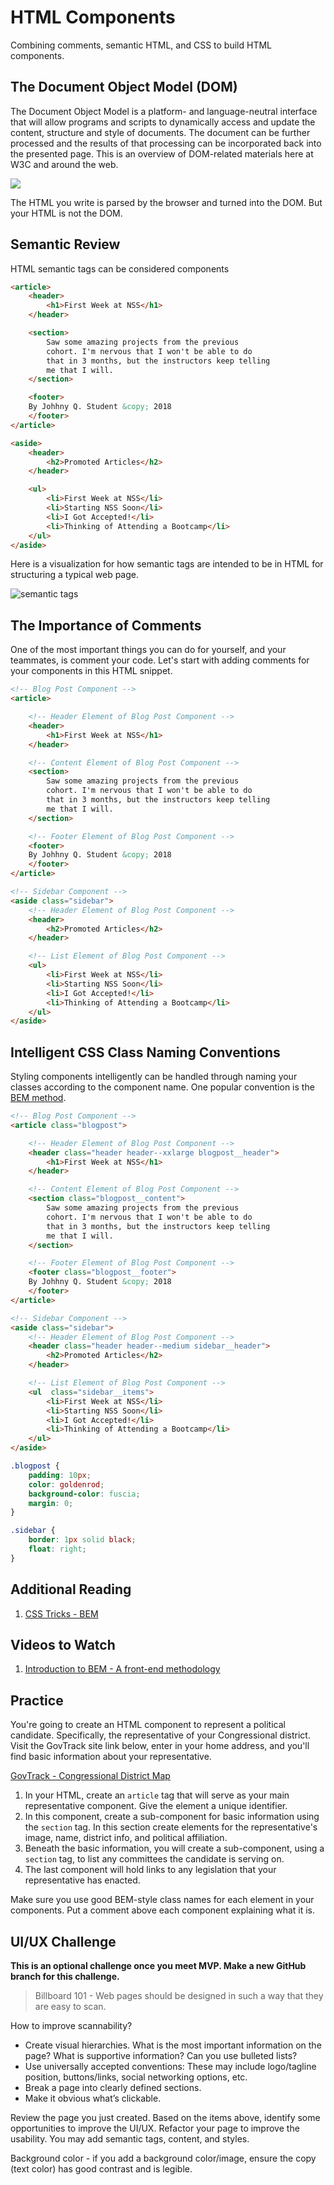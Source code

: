 # HTML Components

Combining comments, semantic HTML, and CSS to build HTML components.

## The Document Object Model (DOM)

The Document Object Model is a platform- and language-neutral interface that will allow programs and scripts to dynamically access and update the content, structure and style of documents. The document can be further processed and the results of that processing can be incorporated back into the presented page. This is an overview of DOM-related materials here at W3C and around the web.

<img src="http://www.w3.org/TR/DOM-Level-2-Core/images/table.gif">

The HTML you write is parsed by the browser and turned into the DOM. But your HTML is not the DOM.

## Semantic Review

HTML semantic tags can be considered components

```html
<article>
    <header>
        <h1>First Week at NSS</h1>
    </header>

    <section>
        Saw some amazing projects from the previous
        cohort. I'm nervous that I won't be able to do
        that in 3 months, but the instructors keep telling
        me that I will.
    </section>

    <footer>
    By Johhny Q. Student &copy; 2018
    </footer>
</article>

<aside>
    <header>
        <h2>Promoted Articles</h2>
    </header>

    <ul>
        <li>First Week at NSS</li>
        <li>Starting NSS Soon</li>
        <li>I Got Accepted!</li>
        <li>Thinking of Attending a Bootcamp</li>
    </ul>
</aside>
```

Here is a visualization for how semantic tags are intended to be in HTML for structuring a typical web page.

![semantic tags](./images/html-semantic-tags.png)

## The Importance of Comments

One of the most important things you can do for yourself, and your teammates, is comment your code. Let's start with adding comments for your components in this HTML snippet.

```html
<!-- Blog Post Component -->
<article>

    <!-- Header Element of Blog Post Component -->
    <header>
        <h1>First Week at NSS</h1>
    </header>

    <!-- Content Element of Blog Post Component -->
    <section>
        Saw some amazing projects from the previous
        cohort. I'm nervous that I won't be able to do
        that in 3 months, but the instructors keep telling
        me that I will.
    </section>

    <!-- Footer Element of Blog Post Component -->
    <footer>
    By Johhny Q. Student &copy; 2018
    </footer>
</article>

<!-- Sidebar Component -->
<aside class="sidebar">
    <!-- Header Element of Blog Post Component -->
    <header>
        <h2>Promoted Articles</h2>
    </header>

    <!-- List Element of Blog Post Component -->
    <ul>
        <li>First Week at NSS</li>
        <li>Starting NSS Soon</li>
        <li>I Got Accepted!</li>
        <li>Thinking of Attending a Bootcamp</li>
    </ul>
</aside>
```

## Intelligent CSS Class Naming Conventions

Styling components intelligently can be handled through naming your classes according to the component name. One popular convention is the [BEM method](http://getbem.com/introduction/).

```html
<!-- Blog Post Component -->
<article class="blogpost">

    <!-- Header Element of Blog Post Component -->
    <header class="header header--xxlarge blogpost__header">
        <h1>First Week at NSS</h1>
    </header>

    <!-- Content Element of Blog Post Component -->
    <section class="blogpost__content">
        Saw some amazing projects from the previous
        cohort. I'm nervous that I won't be able to do
        that in 3 months, but the instructors keep telling
        me that I will.
    </section>

    <!-- Footer Element of Blog Post Component -->
    <footer class="blogpost__footer">
    By Johhny Q. Student &copy; 2018
    </footer>
</article>

<!-- Sidebar Component -->
<aside class="sidebar">
    <!-- Header Element of Blog Post Component -->
    <header class="header header--medium sidebar__header">
        <h2>Promoted Articles</h2>
    </header>

    <!-- List Element of Blog Post Component -->
    <ul  class="sidebar__items">
        <li>First Week at NSS</li>
        <li>Starting NSS Soon</li>
        <li>I Got Accepted!</li>
        <li>Thinking of Attending a Bootcamp</li>
    </ul>
</aside>
```

```css
.blogpost {
    padding: 10px;
    color: goldenrod;
    background-color: fuscia;
    margin: 0;
}

.sidebar {
    border: 1px solid black;
    float: right;
}
```

## Additional Reading

1. [CSS Tricks - BEM](https://css-tricks.com/bem-101/)

## Videos to Watch

1. [Introduction to BEM - A front-end methodology](https://www.youtube.com/watch?v=IO-4Z32O--c)

## Practice

You're going to create an HTML component to represent a political candidate. Specifically, the representative of your Congressional district. Visit the GovTrack site link below, enter in your home address, and you'll find basic information about your representative.

[GovTrack - Congressional District Map](https://www.govtrack.us/congress/members/map)

1. In your HTML, create an `article` tag that will serve as your main representative component. Give the element a unique identifier.
1. In this component, create a sub-component for basic information using the `section` tag. In this section create elements for the representative's image, name, district info, and political affiliation.
1. Beneath the basic information, you will create a sub-component, using a `section` tag, to list any committees the candidate is serving on.
1. The last component will hold links to any legislation that your representative has enacted.

Make sure you use good BEM-style class names for each element in your components. Put a comment above each component explaining what it is.

## UI/UX Challenge
**This is an optional challenge once you meet MVP. Make a new GitHub branch for this challenge.**

> Billboard 101 - Web pages should be designed in such a way that they are easy to scan.

How to improve scannability?
* Create visual hierarchies. What is the most important information on the page? What is supportive information? Can you use bulleted lists?
* Use universally accepted conventions: These may include logo/tagline position, buttons/links, social networking options, etc.
* Break a page into clearly defined sections.
* Make it obvious what’s clickable.

Review the page you just created. Based on the items above, identify some opportunities to improve the UI/UX. Refactor your page to improve the usability. You may add semantic tags, content, and styles.

Background color - if you add a background color/image, ensure the copy (text color) has good contrast and is legible.

